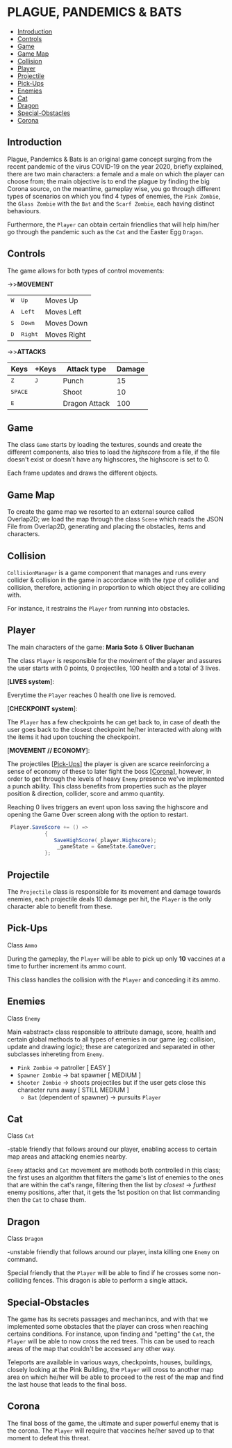 # PLAGUE, PANDEMICS & BATS

- [Introduction](#Introduction)
- [Controls](#Controls)
- [Game](#Game)
- [Game Map](#Game-Map)
- [Collision](#Collision)
- [Player](#Player)
- [Projectile](#Projectile)
- [Pick-Ups](#Pick-Ups)
- [Enemies](#Enemies)
- [Cat](#Cat)
- [Dragon](#)
- [Special-Obstacles](#Special-Obstacles)
- [Corona](#FinalBoss)

## Introduction 


Plague, Pandemics & Bats is an original game concept surging from the recent pandemic of the virus COVID-19 on the year 2020, briefly explained, 
there are two main characters: a female and a male on which the player can choose from; 
the main objective is to end the plague by finding the big Corona source, on the meantime, gameplay wise, you go through 
different types of scenarios on which you find 4 types of enemies, the `Pink Zombie`, the `Glass Zombie` with the `Bat` and the `Scarf Zombie`, each having distinct behaviours.

Furthermore, the `Player` can obtain certain friendlies that will help him/her go through the pandemic such as the `Cat` and the Easter Egg `Dragon`. 


## Controls
The game allows for both types of control movements:

->>**MOVEMENT**

|  |  |  |
| ------ | ------ |------ |
| <kbd>W</kbd> | <kbd>Up</kbd> | Moves Up |
| <kbd>A</kbd> | <kbd>Left</kbd> | Moves Left |
| <kbd>S</kbd> | <kbd>Down</kbd> | Moves Down  |
| <kbd>D</kbd> | <kbd>Right</kbd> | Moves Right |

->>**ATTACKS**

| Keys | +Keys | Attack type | Damage |
| ------ | ------ |------ | ------ |
| <kbd>Z</kbd> | <kbd>J</kbd> | Punch | 15 |
| <kbd>SPACE</kbd> | | Shoot | 10 |
|    <kbd>E</kbd> |  | Dragon Attack  | 100 |


## Game

The class `Game` starts by loading the textures, sounds and create the different components,  also tries to load the _highscore_ from a file, if the file doesn't exist or doesn't have any highscores, the highscore is set to 0.

Each frame updates and draws the different objects.


## Game Map

To create the game map we resorted to an external source called Overlap2D; we load the map through the class `Scene` which reads the JSON File from Overlap2D, generating and placing the obstacles, items and characters.


## Collision

`CollisionManager` is a game component that manages and runs every collider & collision in the game in accordance with the _type_ of collider and collision, therefore, 
actioning in proportion to which object they are colliding with. 

For instance, it restrains the `Player` from running into obstacles.


## Player

The main characters of the game:
**Maria Soto** & **Oliver Buchanan**

The class `Player` is responsible for the moviment of the player and assures the user starts with 0 points, 0 projectiles, 100 health and a total of 3 lives. 

[**LIVES system**]: 

Everytime the `Player` reaches 0 health one live is removed.

[**CHECKPOINT system**]: 

The `Player` has a few checkpoints he can get back to, in case of death the user goes back to the closest checkpoint he/her interacted with along with the items it had upon touching the checkpoint.

[**MOVEMENT // ECONOMY**]: 


The projectiles [[Pick-Ups](#Pick-Ups)] the player is given are scarce reeinforcing a sense of economy of these to later fight the boss [[Corona](#FinalBoss)], however, in order to get through the levels of heavy `Enemy` presence we've implemented a punch ability.
This class benefits from properties such as the player position & direction, collider, score and ammo quantity.

Reaching 0 lives triggers an event upon loss saving the highscore and opening the Game Over screen along with the option to restart.

```cs
 Player.SaveScore += () =>
            {
               SaveHighScore(_player.Highscore);
                _gameState = GameState.GameOver;
            };
```

## Projectile


The `Projectile` class is responsible for its movement and damage towards enemies, each projectile deals 10 damage per hit, the `Player` is the only character able to benefit from these.


## Pick-Ups
Class `Ammo`


During the gameplay, the `Player` will be able to pick up only **10** vaccines at a time to further increment its ammo count.

This class handles the collision with the `Player` and conceding it its ammo.


## Enemies
Class `Enemy`

Main «abstract» class responsible to attribute damage, score, health and certain global methods to all types of enemies in our game (eg: collision, update and drawing logic); these are categorized and separated in other subclasses inhereting from `Enemy`.

- `Pink Zombie` -> patroller [ EASY ]
- `Spawner Zombie` -> bat spawner [ MEDIUM ]
- `Shooter Zombie` -> shoots projectiles but if the user gets close this character runs away [ STILL MEDIUM ]
  - `Bat` (dependent of spawner) -> pursuits `Player`



## Cat
Class `Cat`

-stable friendly that follows around our player, enabling access to certain map areas and attacking enemies nearby.

`Enemy` attacks and `Cat` movement are methods both controlled in this class; the first uses an algorithm that filters the game's list of enemies to the ones that
are within the cat's range, 
filtering then the list by *closest* -> *furthest* enemy positions, after that, it gets the 1st position on that list commanding then the `Cat` to chase them.


## Dragon
Class `Dragon`

-unstable friendly that follows around our player, insta killing one `Enemy` on command.


Special friendly that the `Player` will be able to find if he crosses some non-colliding fences. This dragon is able to perform a single attack.


## Special-Obstacles

The game has its secrets passages and mechanincs, and with that we implemented some obstacles that the player can cross when reaching certains conditions. 
For instance, upon finding and "petting" the `Cat`, the `Player` will be able to now cross the red trees. This can be used to reach areas of the map that couldn't be accessed any other way.

Teleports are available in various ways, checkpoints, houses, buildings, closely looking at the Pink Building, the `Player` will cross to another map area on which he/her will be able to proceed to the rest of the map and find the last house that leads to the final boss.


## Corona

The final boss of the game, the ultimate and super powerful enemy that is the corona. The `Player` will require that vaccines he/her saved up to that moment to defeat this threat.